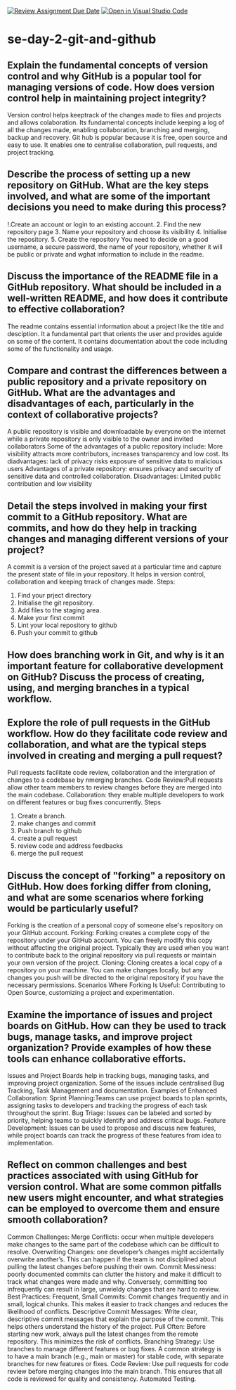[![Review Assignment Due Date](https://classroom.github.com/assets/deadline-readme-button-22041afd0340ce965d47ae6ef1cefeee28c7c493a6346c4f15d667ab976d596c.svg)](https://classroom.github.com/a/8wgCKhpZ)
[![Open in Visual Studio Code](https://classroom.github.com/assets/open-in-vscode-2e0aaae1b6195c2367325f4f02e2d04e9abb55f0b24a779b69b11b9e10269abc.svg)](https://classroom.github.com/online_ide?assignment_repo_id=15623471&assignment_repo_type=AssignmentRepo)
# se-day-2-git-and-github
## Explain the fundamental concepts of version control and why GitHub is a popular tool for managing versions of code. How does version control help in maintaining project integrity?
Version control helps keeptrack of the changes made to files and projects and allows colaboration. Its fundamental concepts include keeping a log of all the changes made, enabling collaboration, branching and merging, backup and recovery. Git hub is popular because it is free, open source and easy to use. It enables one to centralise collaboration, pull requests, and project tracking.

## Describe the process of setting up a new repository on GitHub. What are the key steps involved, and what are some of the important decisions you need to make during this process?
!.Create an account or login to an existing account.
2. Find the new repository page
3. Name your repository and choose its visibility
4. Initialise the repository.
5. Create the repository
 You need to decide on a good username, a secure password, the name of your repository, whether it will be public or private and wghat information to include in the readme.

## Discuss the importance of the README file in a GitHub repository. What should be included in a well-written README, and how does it contribute to effective collaboration?
The readme contains essential information about a project like the title and desciption. It a fundamental part that orients the user and provides aguide on some of the content. It contains documentation about the code including some of the functionality and usage.

## Compare and contrast the differences between a public repository and a private repository on GitHub. What are the advantages and disadvantages of each, particularly in the context of collaborative projects?
A public repository is visible and downloadable by everyone on the internet while a private repository is only visible to the owner and invited collaborators
Some of the advantages of a public repository include:
More visibility attracts more contributors, increases transparency and low cost.
Its diadvantages:
lack of privacy risks exposure of sensitive data to malicious users
Advantages of a private repository: ensures privacy and security of sensitive data and controlled collaboration.
Disadvantages: LImited public contribution and low visibility

## Detail the steps involved in making your first commit to a GitHub repository. What are commits, and how do they help in tracking changes and managing different versions of your project?
A commit is a version of the project saved at a particular time and capture the present state of file in your repository. It helps in version control, collaboration and keeping trrack of changes made.
Steps:
1. Find your prject directory
2. Initialise the git repository.
3. Add files to the staging area.
4. Make your first commit
5. Lint your local repository to github
6. Push your commit to github

## How does branching work in Git, and why is it an important feature for collaborative development on GitHub? Discuss the process of creating, using, and merging branches in a typical workflow.

## Explore the role of pull requests in the GitHub workflow. How do they facilitate code review and collaboration, and what are the typical steps involved in creating and merging a pull request?
Pull requests facilitate code review, collaboration and the intergration of changes to a codebase by nmerging branches.
Code Review:Pull requests allow other team members to review changes before they are merged into the main codebase.
Collaboration: they enable multiple developers to work on different features or bug fixes concurrently.
Steps
1. Create a branch.
2. make changes and commit
3. Push branch to github
4. create a pull request
5. review code and address feedbacks
6. merge the pull request

## Discuss the concept of "forking" a repository on GitHub. How does forking differ from cloning, and what are some scenarios where forking would be particularly useful?
Forking is the creation of a personal copy of someone else's repository on your GitHub account.
Forking: Forking creates a complete copy of the repository under your GitHub account. You can freely modify this copy without affecting the original project. Typically they are used when you want to contribute back to the original repository via pull requests or maintain your own version of the project.
Cloning: Cloning creates a local copy of a repository on your machine. You can make changes locally, but any changes you push will be directed to the original repository if you have the necessary permissions.
Scenarios Where Forking Is Useful:
Contributing to Open Source, customizing a project and experimentation.

## Examine the importance of issues and project boards on GitHub. How can they be used to track bugs, manage tasks, and improve project organization? Provide examples of how these tools can enhance collaborative efforts.
Issues and Project Boards help in tracking bugs, managing tasks, and improving project organization. Some of the issues include centralised Bug Tracking, Task Management and documentation.
Examples of Enhanced Collaboration:
Sprint Planning:Teams can use project boards to plan sprints, assigning tasks to developers and tracking the progress of each task throughout the sprint.
Bug Triage: Issues can be labeled and sorted by priority, helping teams to quickly identify and address critical bugs.
Feature Development: Issues can be used to propose and discuss new features, while project boards can track the progress of these features from idea to implementation.
## Reflect on common challenges and best practices associated with using GitHub for version control. What are some common pitfalls new users might encounter, and what strategies can be employed to overcome them and ensure smooth collaboration?
Common Challenges:
Merge Conflicts: occur when multiple developers make changes to the same part of the codebase which can be difficult to resolve.
Overwriting Changes: one developer’s changes might accidentally overwrite another’s. This can happen if the team is not disciplined about pulling the latest changes before pushing their own.
Commit Messiness: poorly documented commits can clutter the history and make it difficult to track what changes were made and why. Conversely, committing too infrequently can result in large, unwieldy changes that are hard to review.
Best Practices:
Frequent, Small Commits: Commit changes frequently and in small, logical chunks. This makes it easier to track changes and reduces the likelihood of conflicts.
Descriptive Commit Messages: Write clear, descriptive commit messages that explain the purpose of the commit. This helps others understand the history of the project.
Pull Often: Before starting new work, always pull the latest changes from the remote repository. This minimizes the risk of conflicts.
Branching Strategy: Use branches to manage different features or bug fixes. A common strategy is to have a main branch (e.g., main or master) for stable code, with separate branches for new features or fixes.
Code Review: Use pull requests for code review before merging changes into the main branch. This ensures that all code is reviewed for quality and consistency.
Automated Testing.
